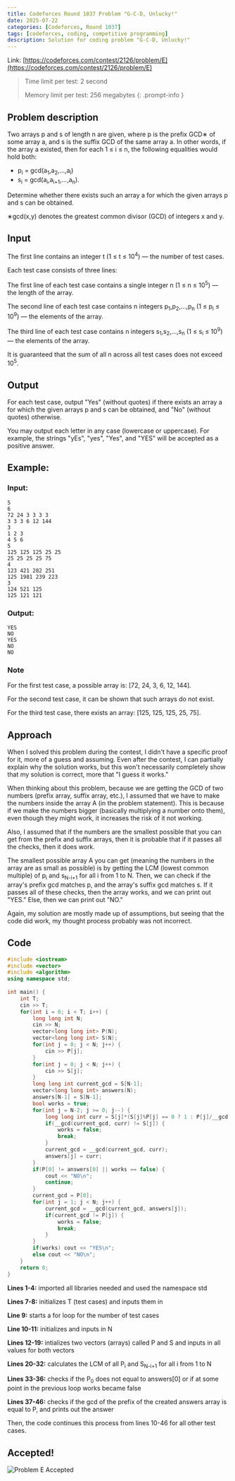 ```yaml
---
title: Codeforces Round 1037 Problem "G-C-D, Unlucky!"
date: 2025-07-22
categories: [Codeforces, Round 1037]
tags: [codeforces, coding, competitive programming]
description: Solution for coding problem "G-C-D, Unlucky!"
---
```


Link: [https://codeforces.com/contest/2126/problem/E](https://codeforces.com/contest/2126/problem/E)

> 
> Time limit per test: 2 second
> 
> Memory limit per test: 256 megabytes
{: .prompt-info }

## Problem description

Two arrays p and s of length n are given, where p is the prefix GCD∗ of some array a, and s is the suffix GCD of the same array a. In other words, if the array a existed, then for each 1 ≤ i ≤ n, the following equalities would hold both: 

- p<sub>i</sub> = gcd(a<sub>1</sub>,a<sub>2</sub>,…,a<sub>i</sub>)
- s<sub>i</sub> = gcd(a<sub>i</sub>,a<sub>i+1</sub>,…,a<sub>n</sub>).

Determine whether there exists such an array a for which the given arrays p and s can be obtained.

∗gcd(x,y) denotes the greatest common divisor (GCD) of integers x and y. 

## Input

The first line contains an integer t (1 ≤ t ≤ 10<sup>4</sup>) — the number of test cases.

Each test case consists of three lines:

The first line of each test case contains a single integer n (1 ≤ n ≤ 10<sup>5</sup>) — the length of the array.

The second line of each test case contains n integers p<sub>1</sub>,p<sub>2</sub>,…,p<sub>n</sub> (1 ≤ p<sub>i</sub> ≤ 10<sup>9</sup>) — the elements of the array.

The third line of each test case contains n integers s<sub>1</sub>,s<sub>2</sub>,…,s<sub>n</sub> (1 ≤ s<sub>i</sub> ≤ 10<sup>9</sup>) — the elements of the array.

It is guaranteed that the sum of all n across all test cases does not exceed 10<sup>5</sup>.

## Output

For each test case, output "Yes" (without quotes) if there exists an array a for which the given arrays p and s can be obtained, and "No" (without quotes) otherwise.

You may output each letter in any case (lowercase or uppercase). For example, the strings "yEs", "yes", "Yes", and "YES" will be accepted as a positive answer.

## Example:

### Input: 
```
5
6
72 24 3 3 3 3
3 3 3 6 12 144
3
1 2 3
4 5 6
5
125 125 125 25 25
25 25 25 25 75
4
123 421 282 251
125 1981 239 223
3
124 521 125
125 121 121
```

### Output:
```
YES
NO
YES
NO
NO
```

### Note
For the first test case, a possible array is: [72, 24, 3, 6, 12, 144].

For the second test case, it can be shown that such arrays do not exist.

For the third test case, there exists an array: [125, 125, 125, 25, 75].

## Approach
When I solved this problem during the contest, I didn't have a specific proof for it, more of a guess and assuming. Even after the contest, I can partially explain why the solution works, but this won't necessarily completely show that my solution is correct, more that "I guess it works."

When thinking about this problem, because we are getting the GCD of two numbers (prefix array, suffix array, etc.), I assumed that we have to make the numbers inside the array A (in the problem statement). This is because if we make the numbers bigger (basically multiplying a number onto them), even though they might work, it increases the risk of it not working.

Also, I assumed that if the numbers are the smallest possible that you can get from the prefix and suffix arrays, then it is probable that if it passes all the checks, then it does work.

The smallest possible array A you can get (meaning the numbers in the array are as small as possible) is by getting the LCM (lowest common multiple) of p<sub>i</sub> and s<sub>N-i+1</sub> for all i from 1 to N. Then, we can check if the array's prefix gcd matches p, and the array's suffix gcd matches s. If it passes all of these checks, then the array works, and we can print out "YES." Else, then we can print out "NO."

Again, my solution are mostly made up of assumptions, but seeing that the code did work, my thought process probably was not incorrect.

## Code
```c++
#include <iostream>
#include <vector>
#include <algorithm>
using namespace std;
    
int main() {
    int T;
    cin >> T;
    for(int i = 0; i < T; i++) {
        long long int N;
        cin >> N;
        vector<long long int> P(N);
        vector<long long int> S(N);
        for(int j = 0; j < N; j++) {
            cin >> P[j];
        }
        for(int j = 0; j < N; j++) {
            cin >> S[j];
        }
        long long int current_gcd = S[N-1];
        vector<long long int> answers(N);
        answers[N-1] = S[N-1];
        bool works = true;
        for(int j = N-2; j >= 0; j--) {
            long long int curr = S[j]*(S[j]%P[j] == 0 ? 1 : P[j]/__gcd(P[j], S[j]));
            if(__gcd(current_gcd, curr) != S[j]) {
                works = false;
                break;
            }
            current_gcd = __gcd(current_gcd, curr);
            answers[j] = curr;
        }
        if(P[0] != answers[0] || works == false) {
            cout << "NO\n";
            continue;
        }
        current_gcd = P[0];
        for(int j = 1; j < N; j++) {
            current_gcd = __gcd(current_gcd, answers[j]);
            if(current_gcd != P[j]) {
                works = false;
                break;
            }
        }
        if(works) cout << "YES\n";
        else cout << "NO\n";
    }
    return 0;
}
```

**Lines 1-4:** imported all libraries needed and used the namespace std

**Lines 7-8:** initializes T (test cases) and inputs them in

**Line 9:** starts a for loop for the number of test cases

**Line 10-11:** initializes and inputs in N

**Lines 12-19:** intializes two vectors (arrays) called P and S and inputs in all values for both vectors

**Lines 20-32:** calculates the LCM of all P<sub>i</sub> and S<sub>N-i+1</sub> for all i from 1 to N

**Lines 33-36:** checks if the P<sub>0</sub> does not equal to answers[0] or if at some point in the previous loop works became false

**Lines 37-46:** checks if the gcd of the prefix of the created answers array is equal to P, and prints out the answer

Then, the code continues this process from lines 10-46 for all other test cases.

## Accepted!

![Problem E Accepted](/assets/img/codeforces/round1037/problemE.png)
